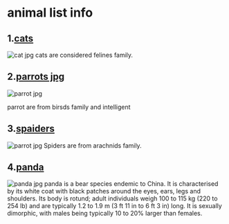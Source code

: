 # animal list info
## 1.[cats](./cats.md)
![cat jpg](https://upload.wikimedia.org/wikipedia/commons/7/74/A-Cat.jpg)
cats are considered felines family.
## 2.[parrots jpg](./parrots.md)
![parrot jpg](https://upload.wikimedia.org/wikipedia/commons/thumb/6/6d/Blue-and-Yellow-Macaw.jpg/320px-Blue-and-Yellow-Macaw.jpg)

parrot are from birsds family and intelligent 
## 3.[spaiders](./spider.md)
![parrot jpg](https://upload.wikimedia.org/wikipedia/commons/thumb/2/26/Araneae3.jpg/800px-Araneae3.jpg)
Spiders are from arachnids family.

## 4.[panda](./panda.md)
![panda jpg](https://upload.wikimedia.org/wikipedia/commons/thumb/0/0f/Grosser_Panda.JPG/1280px-Grosser_Panda.JPG)
panda is a bear species endemic to China. It is characterised by its white coat with black patches around the eyes, ears, legs and shoulders. Its body is rotund; adult individuals weigh 100 to 115 kg (220 to 254 lb) and are typically 1.2 to 1.9 m (3 ft 11 in to 6 ft 3 in) long. It is sexually dimorphic, with males being typically 10 to 20% larger than females.

